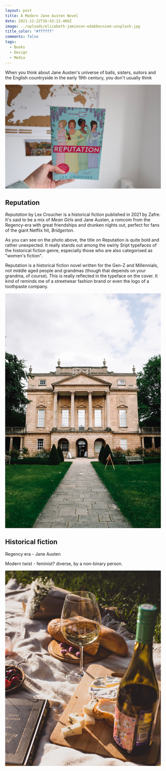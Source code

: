```yaml
---
layout: post
title: A Modern Jane Austen Novel
date: 2021-11-22T16:43:13.466Z
image: ../uploads/elizabeth-jamieson-edabbecniem-unsplash.jpg
title_color: "#ffffff"
comments: false
tags:
  - Books
  - Design
  - Media
---
```

When you think about Jane Austen's universe of balls, sisters, suitors and the English countryside in the early 19th century, you don't usually think  

![](../uploads/20211007150315_img_3062.jpg)

## Reputation

*Reputation* by Lex Croucher is a historical fiction published in 2021 by Zafre. It's said to be a mix of *Mean Girls* and Jane Austen, a romcom from the Regency-era with great friendships and drunken nights out, perfect for fans of the giant Netflix hit, *Bridgerton*. 

As you can see on the photo above, the title on Reputation is quite bold and rather unexpected. It really stands out among the swirly Sript typefaces of the historical fiction genre, especially those who are also categorised as "women's fiction". 

Reputation is a historical fiction novel written for the Gen-Z and Millennials, not middle aged people and grandmas (though that depends on your grandma, of course). This is really reflected in the typeface on the cover. It kind of reminds me of a streetwear fashion brand or even the logo of a toothpaste company. 



![](../uploads/lucy-claire-sn_euel-0-y-unsplash.jpg "Photo by Lucy Claire, Unsplash")

## Historical fiction

Regency era - Jane Austen

Modern twist - feminist? diverse, by a non-binary person. 



![](../uploads/alexandra-dementyeva-ndch-wxzwgo-unsplash.jpg "Photo by Alexandra Dementyeva, Unsplash")
